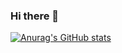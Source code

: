 ### Hi there 👋


[![Anurag's GitHub stats](https://github-readme-stats.vercel.app/api?username=Malkverbena)](https://github.com/anuraghazra/github-readme-stats)





<!--
**Malkverbena/malkverbena** is a ✨ _special_ ✨ repository because its `README.md` (this file) appears on your GitHub profile.

Here are some ideas to get you started:

- 🔭 I’m currently working on ...
- 🌱 I’m currently learning ...
- 👯 I’m looking to collaborate on ...
- 🤔 I’m looking for help with ...
- 💬 Ask me about ...
- 📫 How to reach me: ...
- 😄 Pronouns: ...
- ⚡ Fun fact: ...
-->
